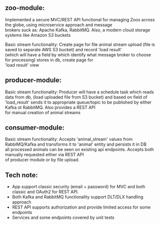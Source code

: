 ## zoo-module:

Implemented a secure MVC/REST API functional for managing Zoos across the globe, using microservice approach and message  
brokers suck as: Apache Kafka, RabbitMQ. Also, a modern cloud storage systems like Amazon S3 buckets

Basic stream functionality:
Create page for file animal stream upload (file is saved to separate AWS S3 bucket) and record 'load result'  
(which will have a field by which identify what message broker to choose for processing) stores in db, create page for   
'load result' view

## producer-module:

Basic stream functionality:
Producer will have a schedule task which reads data from db, (load uploaded file from S3 bucket) and based on field of  
'load_result' sends it to appropriate queue/topic to be published by either Kafka ot RabbitMQ. Also provides a REST API  
for manual creation of animal streams 

## consumer-module:

Basic stream functionality:
Accepts 'animal_stream' values from RabbiMQ/Kafka and transforms it to 'animal' entity and persists it in DB  
all processed animals can be seen on existing api endpoints. Accepts both manually requested either via REST API  
of producer module or by file upload. 


## Tech note:
* App support classic security (email + password) for MVC and both classic and OAuth2 for REST API.
* Both Kafka and RabbitMQ functionality support DLT/DLX handling approach
* REST API supports authorization and provide limited access for some endpoints
* Services and some endpoints covered by unit tests
